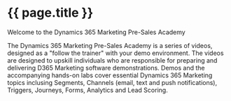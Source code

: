 

# {{ page.title }}

Welcome to the Dynamics 365 Marketing Pre-Sales Academy

The Dynamics 365 Marketing Pre-Sales Academy is a series of videos, designed as a "follow the trainer" with your demo environment. The videos are designed to upskill individuals who are responsible for preparing and delivering D365 Marketing software demonstrations. Demos and the accompanying hands-on labs cover essential Dynamics 365 Marketing topics inclusing Segments, Channels (email, text and push notifications), Triggers, Journeys, Forms, Analytics and Lead Scoring. 
